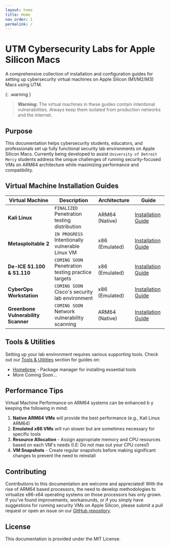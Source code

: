 ```yaml
---
layout: home
title: Home
nav_order: 1
permalink: /
---
```


# UTM Cybersecurity Labs for Apple Silicon Macs

A comprehensive collection of installation and configuration guides for setting up cybersecurity virtual machines on Apple Silicon (M1/M2/M3) Macs using UTM.

{: .warning }
> **Warning:** The virtual machines in these guides contain intentional vulnerabilities. Always keep them isolated from production networks and the internet.

## Purpose

This documentation helps cybersecurity students, educators, and professionals set up fully functional security lab environments on Apple Silicon Macs. Currently being developed to assist `University of Detroit Mercy` students address the unique challenges of running security-focused VMs on ARM64 architecture while maximizing performance and compatibility.

## Virtual Machine Installation Guides

| Virtual Machine | Description | Architecture | Guide |
|----------------|-------------|--------------|-------|
| **Kali Linux** | `FINALIZED` Penetration testing distribution | ARM64 (Native) | [Installation Guide](./docs/kali-linux.html) |
| **Metasploitable 2** | `IN PROGRESS` Intentionally vulnerable Linux VM | x86 (Emulated) | [Installation Guide](./docs/metasploitable.html) |
| **De-ICE S1.100 & S1.110** | `COMING SOON` Penetration testing practice targets | x86 (Emulated) | [Installation Guide](./docs/deice.html) |
| **CyberOps Workstation** | `COMING SOON` Cisco's security lab environment | x86 (Emulated) | [Installation Guide](./docs/cyberops.html) |
| **Greenbone Vulnerability Scanner** | `COMING SOON` Network vulnerability scanning | ARM64 (Native) | [Installation Guide](./docs/greenbone.html) |

## Tools & Utilities

Setting up your lab environment requires various supporting tools. Check out our [Tools & Utilities](./docs/tools) section for guides on:

- [Homebrew](./docs/tools/homebrew.html) - Package manager for installing essential tools
- More Coming Soon...

## Performance Tips

Virtual Machine Performance on ARM64 systems can be enhanced b y keeping the following in mind:

1. **Native ARM64 VMs** will provide the best performance (e.g., Kali Linux ARM64)
2. **Emulated x86 VMs** will run slower but are sometimes necessary for specific tools
3. **Resource Allocation** - Assign appropriate memory and CPU resources based on each VM's needs (I.E: Do not max out your CPU cores!)
4. **VM Snapshots** - Create regular snapshots before making significant changes to prevent the need to reinstall

## Contributing

Contributions to this documentation are welcome and appreciated! With the rise of ARM64 based processors, the need to develop methodologies to virtualize x86-x64 operating systems on those processors has only grown. If you've found improvements, workarounds, or if you simply have suggestions for running security VMs on Apple Silicon, please submit a pull request or open an issue on our [GitHub repository](https://github.com/vexedmouse09/UDMCyberSecurity-Labs-MacBookCompatibility).

## License

This documentation is provided under the MIT License.
